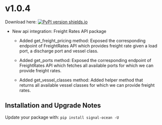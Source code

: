 # v1.0.4
Download here: [![PyPI version shields.io](https://img.shields.io/pypi/v/signal-ocean.svg)](https://pypi.python.org/pypi/signal-ocean/)

- New api integration: Freight Rates API package

    - Added get_freight_pricing method:
    Exposed the corresponding endpoint of FreightRates API which provides freight rate given a load port, a discharge port and vessel class.

    - Added get_ports method:
    Exposed the corresponding endpoint of FreightRates API which fetches all available ports for which we can provide freight rates.

    - Added get_vessel_classes method:
    Added helper method that returns all available vessel classes for which we can provide freight rates.


## Installation and Upgrade Notes
Update your package with:
`pip install signal-ocean -U`



